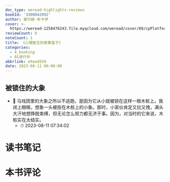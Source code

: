 ```yaml
---
doc_type: weread-highlights-reviews
bookId: '3300042092'
author: 豪尔赫·布卡伊
cover: >-
  https://weread-1258476243.file.myqcloud.com/weread/cover/60/cpPlatform_jAbjoNanqjUbTWUefe4eJs/t7_cpPlatform_jAbjoNanqjUbTWUefe4eJs.jpg
reviewCount: 0
noteCount: 1
title: 《心理医生的故事盒子》
categories:
  - 4_booking
  - 01进行中
abbrlink: e9aa4559
date: 2023-08-11 00:00:00
---
```



## 被锁住的大象


- 📌 马戏团里的大象之所以不逃跑，是因为它从小就被锁在这样一根木桩上。我闭上眼睛，想象一头被拴在木桩上的小象。那时，小家伙肯定又拉又拽，满头大汗地想挣脱束缚，但无论怎么努力都无济于事。因为，对当时的它来说，木桩实在太结实。 
    - ⏱ 2023-08-11 07:34:02 

# 读书笔记


# 本书评论
